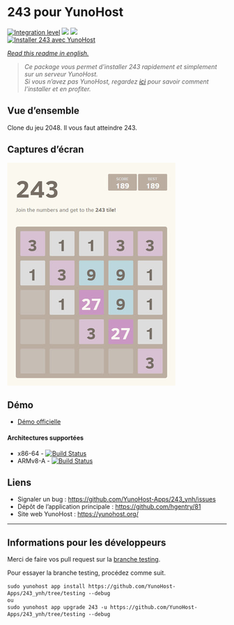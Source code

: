 # 243 pour YunoHost

[![Integration level](https://dash.yunohost.org/integration/243.svg)](https://dash.yunohost.org/appci/app/243) ![](https://ci-apps.yunohost.org/ci/badges/243.status.svg) ![](https://ci-apps.yunohost.org/ci/badges/243.maintain.svg)  
[![Installer 243 avec YunoHost](https://install-app.yunohost.org/install-with-yunohost.svg)](https://install-app.yunohost.org/?app=243)

*[Read this readme in english.](./README.md)* 

> *Ce package vous permet d’installer 243 rapidement et simplement sur un serveur YunoHost.  
Si vous n’avez pas YunoHost, regardez [ici](https://yunohost.org/#/install) pour savoir comment l’installer et en profiter.*

## Vue d’ensemble

Clone du jeu 2048. Il vous faut atteindre 243.

## Captures d’écran

![](Screenshot-243.jpg)

## Démo

* [Démo officielle](https://hgentry.github.io/81/)

#### Architectures supportées

* x86-64 - [![Build Status](https://ci-apps.yunohost.org/ci/logs/243.svg)](https://ci-apps.yunohost.org/ci/apps/243/)
* ARMv8-A - [![Build Status](https://ci-apps-arm.yunohost.org/ci/logs/243.svg)](https://ci-apps-arm.yunohost.org/ci/apps/243/)


## Liens

 * Signaler un bug : https://github.com/YunoHost-Apps/243_ynh/issues
 * Dépôt de l’application principale : https://github.com/hgentry/81
 * Site web YunoHost : https://yunohost.org/

---

## Informations pour les développeurs

Merci de faire vos pull request sur la [branche testing](https://github.com/YunoHost-Apps/243_ynh/tree/testing).

Pour essayer la branche testing, procédez comme suit.
```
sudo yunohost app install https://github.com/YunoHost-Apps/243_ynh/tree/testing --debug
ou
sudo yunohost app upgrade 243 -u https://github.com/YunoHost-Apps/243_ynh/tree/testing --debug
```
